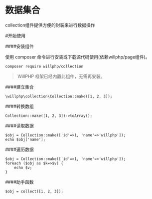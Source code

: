 # 数据集合

collection组件提供方便的封装来进行数据操作

#开始使用

####安装组件

使用 composer 命令进行安装或下载源代码使用(依赖willphp/page组件)。

    composer require willphp/collection

> WillPHP 框架已经内置此组件，无需再安装。

####建立集合

    \willphp\collection\Collection::make([1, 2, 3]);

####转换数组
	
    Collection::make([1, 2, 3])->toArray();
	

####读取数据

    $obj = Collection::make(['id'=>1, 'name'=>'willphp']);
    echo $obj['name'];

####遍历数据

    $obj = Collection::make(['id'=>1, 'name'=>'willphp']);
    foreach ($obj as $k=>$v) {
	 	echo $v;
    }	

####助手函数

    $obj = collect([1, 2, 3]);
  